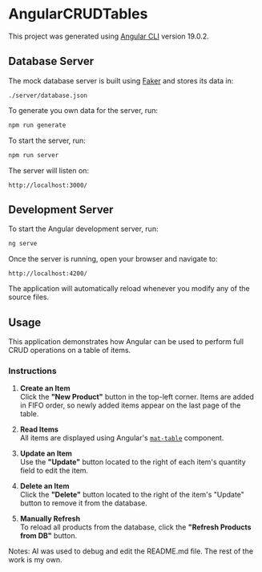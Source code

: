 # AngularCRUDTables

This project was generated using [Angular CLI](https://github.com/angular/angular-cli) version 19.0.2.

## Database Server

The mock database server is built using [Faker](https://fakerjs.dev/) and stores its data in:

```
./server/database.json
```

To generate you own data for the server, run:

```bash
npm run generate
```

To start the server, run:

```bash
npm run server
```

The server will listen on:

```
http://localhost:3000/
```

## Development Server

To start the Angular development server, run:

```bash
ng serve
```

Once the server is running, open your browser and navigate to:

```
http://localhost:4200/
```

The application will automatically reload whenever you modify any of the source files.

## Usage

This application demonstrates how Angular can be used to perform full CRUD operations on a table of items.

### Instructions

1. **Create an Item**  
   Click the **"New Product"** button in the top-left corner. Items are added in FIFO order, so newly added items appear on the last page of the table.

2. **Read Items**  
   All items are displayed using Angular's [`mat-table`](https://v5.material.angular.dev/components/table/overview) component.

3. **Update an Item**  
   Use the **"Update"** button located to the right of each item's quantity field to edit the item.

4. **Delete an Item**  
   Click the **"Delete"** button located to the right of the item's "Update" button to remove it from the database.

5. **Manually Refresh**  
   To reload all products from the database, click the **"Refresh Products from DB"** button.

Notes:
AI was used to debug and edit the README.md file. The rest of the work is my own.
